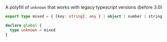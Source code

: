 A polyfill of `unknown` that works with legacy typescript versions (before 3.0)

```ts
export type mixed = { [key: string]: any } | object | number | string | boolean | symbol | undefined | null | void

declare global {
  type unknown = mixed
}
```
